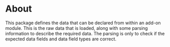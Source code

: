 # About

This package defines the data that can be declared from within an add-on module.
This is the raw data that is loaded, along with some parsing information
to describe the required data.  The parsing is only to check if the expected
data fields and data field types are correct.
